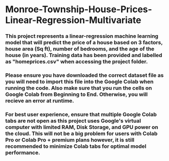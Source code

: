 # Monroe-Township-House-Prices-Linear-Regression-Multivariate

### This project represents a linear-regression machine learning model that will predict the price of a house based on 3 factors, house area (Sq ft), number of bedrooms, and the age of the house (in years). Training data has been provided and labelled as "homeprices.csv" when accessing the project folder. 

### Please ensure you have downloaded the correct dataset file as you will need to import this file into the Google Colab when running the code. Also make sure that you run the cells on Google Colab from Beginning to End. Otherwise, you will recieve an error at runtime. 

### For best user experience, ensure that multiple Google Colab tabs are not open as this project uses Google's virtual computer with limited RAM, Disk Storage, and GPU power on the cloud. This will not be a big problem for users with Colab Pro or Colab Pro + premium plans however, it is still recommended to minimize Colab tabs for optimal model performance. 

